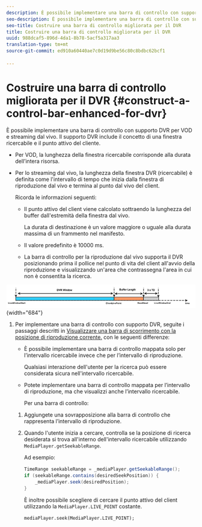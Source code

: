 ```yaml
---
description: È possibile implementare una barra di controllo con supporto DVR per VOD e streaming dal vivo. Il supporto DVR include il concetto di una finestra ricercabile e il punto attivo del cliente.
seo-description: È possibile implementare una barra di controllo con supporto DVR per VOD e streaming dal vivo. Il supporto DVR include il concetto di una finestra ricercabile e il punto attivo del cliente.
seo-title: Costruire una barra di controllo migliorata per il DVR
title: Costruire una barra di controllo migliorata per il DVR
uuid: 988dcaf5-896d-4da1-8b78-5acf5a317aa3
translation-type: tm+mt
source-git-commit: ed910a60440ae7c0d19d9be56c80c8bdbc62bcf1

---
```



# Costruire una barra di controllo migliorata per il DVR {#construct-a-control-bar-enhanced-for-dvr}

È possibile implementare una barra di controllo con supporto DVR per VOD e streaming dal vivo. Il supporto DVR include il concetto di una finestra ricercabile e il punto attivo del cliente.

* Per VOD, la lunghezza della finestra ricercabile corrisponde alla durata dell’intera risorsa.
* Per lo streaming dal vivo, la lunghezza della finestra DVR (ricercabile) è definita come l&#39;intervallo di tempo che inizia dalla finestra di riproduzione dal vivo e termina al punto dal vivo del client.

   Ricorda le informazioni seguenti:

   * Il punto attivo del client viene calcolato sottraendo la lunghezza del buffer dall&#39;estremità della finestra dal vivo.

      La durata di destinazione è un valore maggiore o uguale alla durata massima di un frammento nel manifesto.
   * Il valore predefinito è 10000 ms.
   * La barra di controllo per la riproduzione dal vivo supporta il DVR posizionando prima il pollice nel punto di vita del client all&#39;avvio della riproduzione e visualizzando un&#39;area che contrassegna l&#39;area in cui non è consentita la ricerca.

<!--<a id="fig_37A39A28BA714BA5A2C461357ED5BD41"></a>-->

![](assets/dvr-window.PNG){width=&quot;684&quot;}

1. Per implementare una barra di controllo con supporto DVR, seguite i passaggi descritti in [Visualizzare una barra di scorrimento con la posizione di riproduzione corrente.](../../../tvsdk-3x-android-prog/android-3x-content-playback-options-android2/ui-configure/android-3x-ui-seek-scrub-bar-display.md) con le seguenti differenze:

   * È possibile implementare una barra di controllo mappata solo per l’intervallo ricercabile invece che per l’intervallo di riproduzione.

      Qualsiasi interazione dell&#39;utente per la ricerca può essere considerata sicura nell&#39;intervallo ricercabile.
   * Potete implementare una barra di controllo mappata per l’intervallo di riproduzione, ma che visualizzi anche l’intervallo ricercabile.

      Per una barra di controllo:
   1. Aggiungete una sovrapposizione alla barra di controllo che rappresenta l’intervallo di riproduzione.
   1. Quando l&#39;utente inizia a cercare, controlla se la posizione di ricerca desiderata si trova all&#39;interno dell&#39;intervallo ricercabile utilizzando `MediaPlayer.getSeekableRange`.

      Ad esempio:

      ```java
      TimeRange seekableRange = _mediaPlayer.getSeekableRange(); 
      if (seekableRange.contains(desiredSeekPosition)) { 
          _mediaPlayer.seek(desiredPosition); 
      }
      ```

      È inoltre possibile scegliere di cercare il punto attivo del client utilizzando la `MediaPlayer.LIVE_POINT` costante.

      ```
      mediaPlayer.seek(MediaPlayer.LIVE_POINT);
      ```
